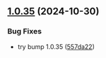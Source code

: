## [1.0.35](https://github.com/gbfonseca/eitriapp-berserk/compare/v1.0.34...v1.0.35) (2024-10-30)


### Bug Fixes

* try bump 1.0.35 ([557da22](https://github.com/gbfonseca/eitriapp-berserk/commit/557da227f550ae823753ea47838f6b59284e8e3a))


